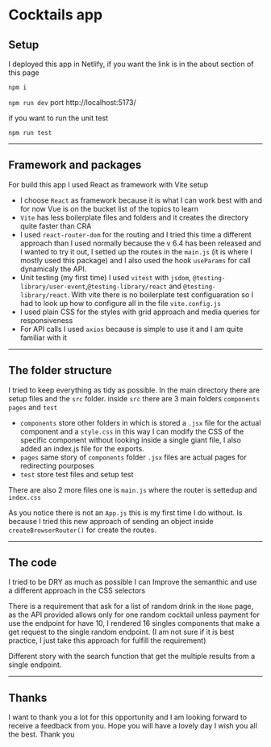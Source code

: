 # Cocktails app

## Setup

I deployed this app in Netlify, if you want the link is in the about section of this page

`npm i`

`npm run dev` port http://localhost:5173/

if you want to run the unit test

`npm run test`

---

## Framework and packages

For build this app I used React as framework with Vite setup

- I choose `React` as framework because it is what I can work best with and for now Vue is on the bucket list of the topics to learn
- `Vite` has less boilerplate files and folders and it creates the directory quite faster than CRA
- I used `react-router-dom` for the routing and I tried this time a different approach than I used normally because the v 6.4 has been released and I wanted to try it out, I setted up the routes in the `main.js` (it is where I mostly used this package) and I also used the hook `useParams` for call dynamicaly the API.
- Unit testing (my first time) I used `vitest` with `jsdom`, `@testing-library/user-event`,`@testing-library/react` and `@testing-library/react`. With vite there is no boilerplate test configuaration so I had to look up how to configure all in the file `vite.config.js`
- I used plain CSS for the styles with grid approach and media queries for responsiveness
- For API calls I used `axios` because is simple to use it and I am quite familiar with it

---

## The folder structure

I tried to keep everything as tidy as possible.
In the main directory there are setup files and the `src` folder.
inside `src` there are 3 main folders `components` `pages` and `test`

- `components` store other folders in which is stored a `.jsx` file for the actual component and a `style.css` in this way I can modify the CSS of the specific component without looking inside a single giant file, I also added an index.js file for the exports.
- `pages` same story of `components` folder `.jsx` files are actual pages for redirecting pourposes
- `test` store test files and setup test

There are also 2 more files one is `main.js` where the router is settedup and `index.css`

As you notice there is not an `App.js` this is my first time I do without. Is because I tried this new approach of sending an object inside `createBrowserRouter()` for create the routes.

---

## The code

I tried to be DRY as much as possible I can Improve the semanthic and use a different approach in the CSS selectors

There is a requirement that ask for a list of random drink in the `Home` page, as the API provided allows only for one random cocktail unless payment for use the endpoint for have 10, I rendered 16 singles components that make a get request to the single random endpoint.
(I am not sure if it is best practice, I just take this approach for fulfill the requirement)

Different story with the search function that get the multiple results from a single endpoint.

---

## Thanks

I want to thank you a lot for this opportunity and I am looking forward to receive a feedback from you.
Hope you will have a lovely day I wish you all the best.
Thank you
